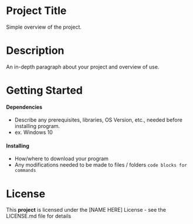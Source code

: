 # **Project Title**
Simple overview of the project.

# **Description**
An in-depth paragraph about your project and overview of use.
# **Getting Started**
#### Dependencies
* Describe any prerequisites, libraries, OS Version, etc., needed before installing program.
* ex. Windows 10

#### Installing 
* How/where to download your program
* Any modifications needed to be made to files / folders 
`code blocks for commands`

# **License**
This **project** is licensed under the [NAME HERE] License - see the LICENSE.md file for details
